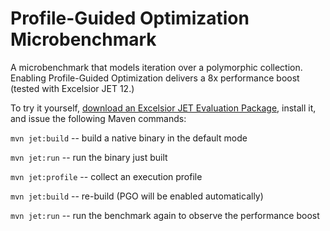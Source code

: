# Profile-Guided Optimization Microbenchmark

A microbenchmark that models iteration over a polymorphic collection.
Enabling Profile-Guided Optimization delivers a 8x performance boost (tested with Excelsior JET 12.)

To try it yourself, [download an Excelsior JET Evaluation Package](https://www.excelsiorjet.com/evaluate), install it, and issue the following Maven commands:

`mvn jet:build` -- build a native binary in the default mode

`mvn jet:run` -- run the binary just built

`mvn jet:profile` -- collect an execution profile

`mvn jet:build` -- re-build (PGO will be enabled automatically)

`mvn jet:run` -- run the benchmark again to observe the performance boost
